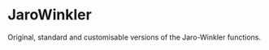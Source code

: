 JaroWinkler
===========

Original, standard and customisable versions of the Jaro-Winkler functions.
